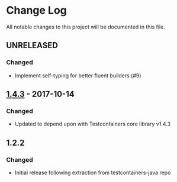 # Change Log
All notable changes to this project will be documented in this file.

## UNRELEASED
### Changed
- Implement self-typing for better fluent builders (#9)

## [1.4.3] - 2017-10-14
### Changed
- Updated to depend upon with Testcontainers core library v1.4.3

## 1.2.2
### Changed
- Initial release following extraction from testcontainers-java repo

[1.4.3]: https://github.com/testcontainers/testcontainers-java-module-oracle-xe/releases/tag/1.4.3
